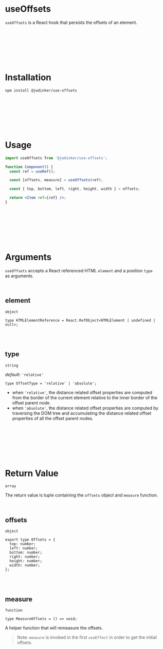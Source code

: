 # useOffsets

`useOffsets` is a React hook that persists the offsets of an element.

<br><br><br><br><br><br>

# Installation

```
npm install @jwdinker/use-offsets
```

<br><br><br><br><br><br>

# Usage

```jsx
import useOffsets from '@jwdinker/use-offsets';

function Component() {
  const ref = useRef();

  const [offsets, measure] = useOffsets(ref);

  const { top, bottom, left, right, height, width } = offsets;

  return <Item ref={ref} />;
}
```

<br><br><br><br><br><br>

# Arguments

`useOffsets` accepts a React referenced HTML `element` and a position `type` as arguments.

<br>

## element

`object`

```tsx
type HTMLElementReference = React.RefObject<HTMLElement | undefined | null>;
```

<br>
<br>

## type

`string`

_default:_ `'relative'`

```tsx
type OffsetType = 'relative' | 'absolute';
```

- when `'relative'`, the distance related offset properties are computed from the border of the current element relative to the inner border of the offset parent node.
- when `'absolute'`, the distance related offset properties are computed by traversing the DOM tree and accumulating the distance related offset properties of all the offset parent nodes.

<br><br><br><br><br><br>

# Return Value

`array`

The return value is tuple containing the `offsets` object and `measure` function.

<br>

## offsets

`object`

```tsx
export type Offsets = {
  top: number;
  left: number;
  bottom: number;
  right: number;
  height: number;
  width: number;
};
```

<br><br>

## measure

`function`

```tsx
type MeasureOffsets = () => void;
```

A helper function that will remeasure the offsets.

> Note: `measure` is invoked in the first `useEffect` in order to get the initial offsets.
